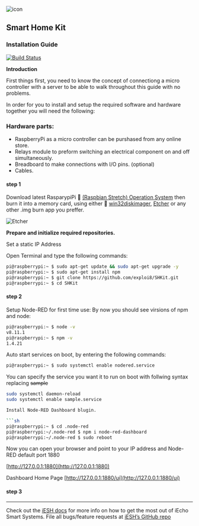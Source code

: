 ![icon](https://ipool.remotewebaccess.com/wp-content/uploads/2019/03/HomeKit-Icon_4-100x100.jpg)

## Smart Home Kit ##

### Installation Guide ###
[![Build Status](https://travis-ci.org/exploi8/SHKit.svg?branch=master)](https://travis-ci.org/exploi8/SHKit)

**Introduction**

First things first, you need to know the concept of connectiong a micro controller with a server to be able to walk throughout this guide with no problems.

In order for you to install and setup the required software and hardware together you will need the following:

### Hardware parts: ###

 - RaspberryPi as a micro controller can be purshased from any online store.
 - Relays module to preform switching an electrical component on and off simultaneously.
 - Breadboard to make connections with I/O pins. (optional)
 - Cables.



#### step 1 ####

Download latest RasparypiPi :link: [(Raspbian Stretch) Operation System][Software] then burn it into a memory card, using either :link: [win32diskimager][win32diskimager], [Etcher][Etcher] or any other .img burn app you preffer.

![Etcher](https://ipool.remotewebaccess.com/wp-content/uploads/2019/03/etching.png)

**Prepare and initialize required repositories.**

Set a static IP Address 


Open Terminal and type the following commands:

```sh
pi@raspberrypi:~ $ sudo apt-get update && sudo apt-get upgrade -y
pi@raspberrypi:~ $ sudo apt-get install npm
pi@raspberrypi:~ $ git clone https://github.com/exploi8/SHKit.git
pi@raspberrypi:~ $ cd SHKit

```

#### step 2 ####

Setup Node-RED for first time use:
By now you should see virsions of npm and node:

```sh
pi@raspberrypi:~ $ node -v
v8.11.1
pi@raspberrypi:~ $ npm -v
1.4.21

```

Auto start services on boot, by entering the following commands:


```sh
pi@raspberrypi:~ $ sudo systemctl enable nodered.service
````
You can specify the service you want it to run on boot with follwing syntax replacing ~~sample~~

```sh
sudo systemctl daemon-reload
sudo systemctl enable sample.service

Install Node-RED Dashboard blugin.

```sh
pi@raspberrypi:~ $ cd .node-red
pi@raspberrypi:~/.node-red $ npm i node-red-dashboard
pi@raspberrypi:~/.node-red $ sudo reboot
```
Now you can open your browser and point to your IP address and Node-RED default port 1880

[http://127.0.0.1:1880](http://127.0.0.1:1880)

Dashboard Home Page
[http://127.0.0.1:1880/ui](http://127.0.0.1:1880/ui)







#### step 3 ####





___


Check out the [iESH docs][iESH-docs] for more info on how to get the most out of iEcho Smart Systems. File all bugs/feature requests at [iESH’s GitHub repo][iESH-gh]

[iESH-docs]: https://exploi8.github.io/SHKit
[iESH-gh]:   https://github.com/exploi8/SHKit
[Software]: https://downloads.raspberrypi.org/raspbian_full_latest
[win32diskimager]: https://ipool.remotewebaccess.com/wp-content/uploads/2019/03/win32diskimager-1.0.0-install.zip
[Etcher]: https://ipool.remotewebaccess.com/wp-content/uploads/2019/03/Etcher-1.0.0-beta.17-win32-x64.zip
